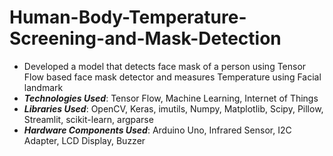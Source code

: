 # Human-Body-Temperature-Screening-and-Mask-Detection
- Developed a model that detects face mask of a person using Tensor Flow based face mask detector and measures Temperature using Facial landmark
- ***Technologies Used***: Tensor Flow, Machine Learning, Internet of Things
- ***Libraries Used***: OpenCV, Keras, imutils, Numpy, Matplotlib, Scipy, Pillow, Streamlit, scikit-learn, argparse
- ***Hardware Components Used***: Arduino Uno, Infrared Sensor, I2C Adapter, LCD Display, Buzzer
